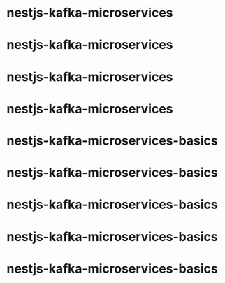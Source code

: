 # nestjs-kafka-microservices
# nestjs-kafka-microservices
# nestjs-kafka-microservices
# nestjs-kafka-microservices
# nestjs-kafka-microservices-basics
# nestjs-kafka-microservices-basics
# nestjs-kafka-microservices-basics
# nestjs-kafka-microservices-basics
# nestjs-kafka-microservices-basics
